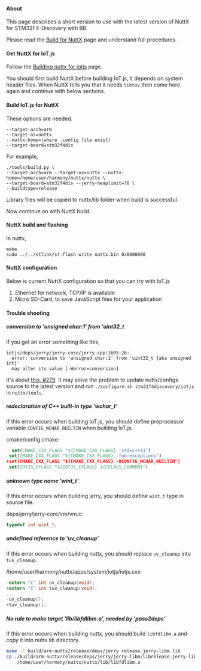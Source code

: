 #### About

This page describes a short version to use with the latest version of NuttX for STM32F4-Discovery with BB.

Please read the [Build for NuttX](https://github.com/Samsung/iotjs/wiki/Build-for-NuttX) page and understand full procedures.

#### Get NuttX for IoT.js

Follow the [Building nuttx for iotjs](https://bitbucket.org/seanshpark/nuttx/wiki/Home) page.

You should first build NuttX before building IoT.js, it depends on system header files. When NuttX tells you that it needs `libtuv` then come here again and continue with below sections.

#### Build IoT.js for NuttX

These options are needed.
```
--target-arch=arm
--target-os=nuttx
--nuttx-home=(where .config file exist)
--target-board=stm32f4dis
```

For example,
```
./tools/build.py \
--target-arch=arm --target-os=nuttx --nuttx-home=/home/user/harmony/nuttx/nuttx \
--target-board=stm32f4dis --jerry-heaplimit=78 \
--buildtype=release
```

Library files will be copied to nuttx/lib folder when build is successful.

Now continue on with NuttX build.

#### NuttX build and flashing

In nuttx,
```
make
sudo ../../stlink/st-flash write nuttx.bin 0x8000000
```

#### NuttX configuration

Below is current NuttX configuration so that you can try with IoT.js

1) Ethernet for network, TCP/IP is available
2) Micro SD-Card, to save JavaScript files for your application


#### Trouble shooting

##### conversion to 'unsigned char:1' from 'uint32_t

If you get an error something like this,
```
iotjs/deps/jerry/jerry-core/jerry.cpp:1605:26:
  error: conversion to 'unsigned char:1' from 'uint32_t {aka unsigned int}'
  may alter its value [-Werror=conversion]
```
It's about [this, #279](https://github.com/Samsung/iotjs/pull/279). It may solve the problem to update nuttx/configs source to the latest version and run `./configure.sh stm32f4discovery/iotjs` in `nuttx/tools`.

##### redeclaration of C++ built-in type 'wchar_t'

If this error occurs when building IoT.js, you should define preprocessor variable `CONFIG_WCHAR_BUILTIN` when building IoT.js.

cmake/config.cmake:
```cmake
  set(CMAKE_CXX_FLAGS "${CMAKE_CXX_FLAGS} -std=c++11")
 set(CMAKE_CXX_FLAGS "${CMAKE_CXX_FLAGS} -fno-exceptions")
+set(CMAKE_CXX_FLAGS "${CMAKE_CXX_FLAGS} -DCONFIG_WCHAR_BUILTIN")
 set(IOTJS_CFLAGS "${IOTJS_CFLAGS} ${CFLAGS_COMMON}")
```

##### unknown type name 'wint_t'
If this error occurs when building jerry, you should define `wint_t` type in source file.

deps/jerry/jerry-core/vm/vm.c:
```c
typedef int wint_t;
```

##### undefined reference to 'uv_cleanup'
If this error occurs when building nuttx, you should replace `uv_cleanup` into `tuv_cleanup`.

/home/user/harmony/nuttx/apps/system/iotjs/iotjs.cxx:
```c
-extern "C" int uv_cleanup(void);
+extern "C" int tuv_cleanup(void);
...
-uv_cleanup();
+tuv_cleanup();
```

##### No rule to make target 'lib/libfdlibm.a', needed by 'pass2deps'
If this error occurs when building nuttx, you should build `libfdlibm.a` and copy it into nuttx lib directory.
```sh
make -C build/arm-nuttx/release/deps/jerry release.jerry-libm.lib
cp ./build/arm-nuttx/release/deps/jerry/jerry-libm/librelease.jerry-libm.lib.a \
    /home/user/harmony/nuttx/nuttx/lib/libfdlibm.a
```
